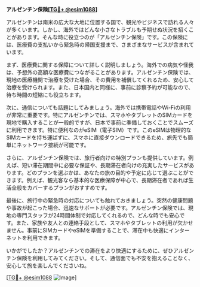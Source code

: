 **アルゼンチン保険[[TG💪+ @esim1088](https://t.me/s/esim1088)]**

アルゼンチンは南米の広大な大地に位置する国で、観光やビジネスで訪れる人々が多くいます。しかし、海外ではどんな小さなトラブルも予期せぬ状況を招くことがあります。そんな時に役立つのが「アルゼンチン保険」です。この保険には、医療費の支払いから緊急時の帰国支援まで、さまざまなサービスが含まれています。

まず、医療費に関する保障について詳しく説明しましょう。海外での病気や怪我は、予想外の高額な医療費につながることがあります。アルゼンチン保険では、現地の医療機関で治療を受けた場合、その費用を補償してくれるため、安心して治療を受けられます。また、日本国内と同様に、事前に診察予約が可能なので、待ち時間の短縮にも役立ちます。

次に、通信についても話題にしてみましょう。海外では携帯電話やWi-Fiの利用が非常に重要です。特にアルゼンチンでは、スマホやタブレットのSIMカードを現地で購入することが一般的ですが、日本で事前に準備しておくことでスムーズに利用できます。特に便利なのがeSIM（電子SIM）です。このeSIMは物理的なSIMカードを持ち運ばずに、スマホに直接ダウンロードできるため、旅先でも簡単にネットワーク接続が可能です。

さらに、アルゼンチン保険では、旅行者向けの特別プランも提供しています。例えば、短い滞在期間中に必要な保証や、長期滞在者向けの充実したサービスがあります。どのプランを選ぶかは、あなたの旅の目的や予定に応じて選ぶことができます。例えば、観光客なら基本的な医療保障が中心で、長期滞在者であれば生活全般をカバーするプランがおすすめです。

最後に、旅行中の緊急時の対応についても触れておきましょう。突然の健康問題や事故が起こった場合、迅速なサポートが必要です。アルゼンチン保険では、現地の専門スタッフが24時間体制で対応してくれるので、どんな時でも安心です。また、家族や友人との連絡手段として、スマホやタブレットの利用が欠かせません。事前にSIMカードやeSIMを準備することで、滞在中も快適にインターネットを利用できます。

いかがでしたか？アルゼンチンでの滞在をより快適にするために、ぜひアルゼンチン保険を利用してみてください。そして、通信面でも不安を抱えることなく、安心して旅を楽しんでくださいね。

[[TG💪+ @esim1088](https://t.me/s/esim1088) ![Image](https://i.postimg.cc/Y0z9fWf4/image.png)]